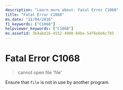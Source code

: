 ```yaml
---
description: "Learn more about: Fatal Error C1068"
title: "Fatal Error C1068"
ms.date: "11/04/2016"
f1_keywords: ["C1068"]
helpviewer_keywords: ["C1068"]
ms.assetid: 3b4abd16-4552-4900-84be-54f6ebb6c785
---
```

# Fatal Error C1068

> cannot open file 'file'

Ensure that `file` is not in use by another program.
